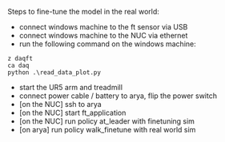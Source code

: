 Steps to fine-tune the model in the real world:
* connect windows machine to the ft sensor via USB
* connect windows machine to the NUC via ethernet
* run the following command on the windows machine:
```
z daqft
ca daq
python .\read_data_plot.py
```
* start the UR5 arm and treadmill
* connect power cable / battery to arya, flip the power switch
* [on the NUC] ssh to arya
* [on the NUC] start ft_application
* [on the NUC] run policy at_leader with finetuning sim
* [on arya] run policy walk_finetune with real world sim